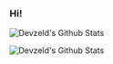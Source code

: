 ### Hi!

![Devzeld's Github Stats](https://github-readme-stats.vercel.app/api?username=devzeld&show_icons=true&layout=compact&hide_border=true&theme=dracula)

![Devzeld's Github Stats](https://github-readme-stats-one-rosy.vercel.app/api/top-langs/?username=devzeld&hide_title=true&hide_border=true&layout=compact&hide=html&theme=dracula)

